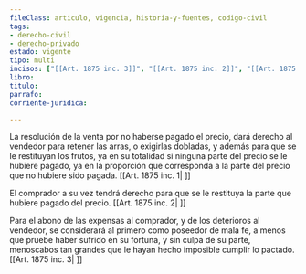 ```yaml
---
fileClass: articulo, vigencia, historia-y-fuentes, codigo-civil
tags:
- derecho-civil
- derecho-privado
estado: vigente
tipo: multi
incisos: ["[[Art. 1875 inc. 3]]", "[[Art. 1875 inc. 2]]", "[[Art. 1875 inc. 1]]"]
libro:
titulo:
parrafo:
corriente-juridica:

---
```

La resolución de la venta por no haberse pagado el precio, dará derecho al vendedor para retener las arras, o exigirlas dobladas, y además para que se le restituyan los frutos, ya en su totalidad si ninguna parte del precio se le hubiere pagado, ya en la proporción que corresponda a la parte del precio que no hubiere sido pagada. [[Art. 1875 inc. 1| ]]

El comprador a su vez tendrá derecho para que se le restituya la parte que hubiere pagado del precio. [[Art. 1875 inc. 2| ]]

Para el abono de las expensas al comprador, y de los deterioros al vendedor, se considerará al primero como poseedor de mala fe, a menos que pruebe haber sufrido en su fortuna, y sin culpa de su parte, menoscabos tan grandes que le hayan hecho imposible cumplir lo pactado. [[Art. 1875 inc. 3| ]]